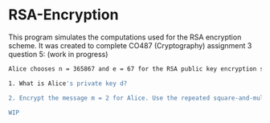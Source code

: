 # RSA-Encryption

This program simulates the computations used for the RSA encryption scheme. It was created to complete CO487 (Cryptography) assignment 3 question 5: (work in progress)

```bash
Alice chooses n = 365867 and e = 67 for the RSA public key encryption scheme.

1. What is Alice's private key d?

2. Encrypt the message m = 2 for Alice. Use the repeated square-and-multiply algorithm for modular exponentiations. 

WIP
```
